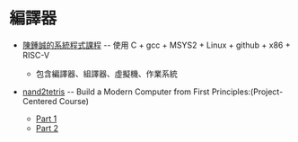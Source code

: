 # 編譯器

* [陳鍾誠的系統程式課程](../../陳鍾誠/課程/系統程式/) -- 使用 C + gcc + MSYS2 + Linux + github + x86 + RISC-V
    * 包含編譯器、組譯器、虛擬機、作業系統

* [nand2tetris](https://www.nand2tetris.org/) -- Build a Modern Computer from First Principles:(Project-Centered Course)
    * [Part 1](https://www.coursera.org/learn/build-a-computer)
    * [Part 2](https://www.coursera.org/learn/nand2tetris2)